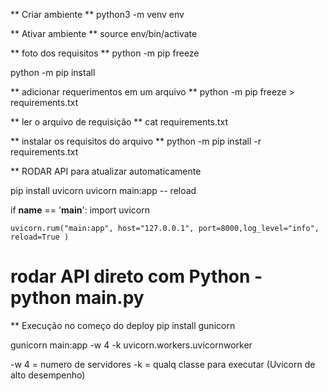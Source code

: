 ** Criar ambiente **
python3 -m venv env

** Ativar ambiente **
source env/bin/activate

** foto dos requisitos **
python -m pip freeze 

python -m pip install 

** adicionar requerimentos em um arquivo **
python -m pip freeze > requirements.txt 

** ler o arquivo de requisição ** 
cat requirements.txt

** instalar os requisitos do arquivo **
python -m pip install -r requirements.txt

** RODAR API para atualizar automaticamente

pip install uvicorn 
uvicorn main:app -- reload

if __name__ == '__main__':
    import uvicorn

    uvicorn.rum("main:app", host="127.0.0.1", port=8000,log_level="info", reload=True )
    
# rodar API direto com Python - python main.py

** Execução no começo do deploy
pip install gunicorn 

gunicorn main:app -w 4 -k uvicorn.workers.uvicornworker 

-w 4 = numero de servidores 
-k = qualq classe para executar (Uvicorn de alto desempenho)

